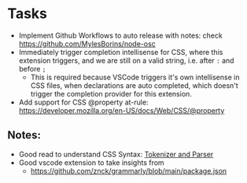 # Tasks
- Implement Github Workflows to auto release with notes: check https://github.com/MylesBorins/node-osc
- Immediately trigger completion intellisense for CSS, where this extension triggers, and we are still on a valid string, i.e.
  after `:` and before `;`
  - This is required because VSCode triggers it's own intellisense in CSS files, when declarations are auto completed,
    which doesn't trigger the completion provider for this extension.
- Add support for CSS @property at-rule: https://developer.mozilla.org/en-US/docs/Web/CSS/@property


## Notes:

- Good read to understand CSS Syntax: [Tokenizer and Parser](https://drafts.csswg.org/css-syntax/)
- Good vscode extension to take insights from
  - https://github.com/znck/grammarly/blob/main/package.json
